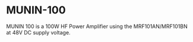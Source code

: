 # MUNIN-100
MUNIN 100 is a 100W HF Power Amplifier using the MRF101AN/MRF101BN at 48V DC supply voltage.
